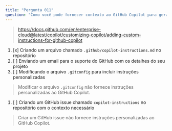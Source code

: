 ```yaml
---
title: "Pergunta 011"
question: "Como você pode fornecer contexto ao GitHub Copilot para gerar respostas personalizadas para o seu repositório?"
---
```


> https://docs.github.com/en/enterprise-cloud@latest/copilot/customizing-copilot/adding-custom-instructions-for-github-copilot
1. [x] Criando um arquivo chamado `.github/copilot-instructions.md` no repositório
1. [ ] Enviando um email para o suporte do GitHub com os detalhes do seu projeto
1. [ ] Modificando o arquivo `.gitconfig` para incluir instruções personalizadas
> Modificar o arquivo `.gitconfig` não fornece instruções personalizadas ao GitHub Copilot.
1. [ ] Criando um GitHub issue chamado `copilot-instructions` no repositório com o contexto necessário
> Criar um GitHub issue não fornece instruções personalizadas ao GitHub Copilot.
